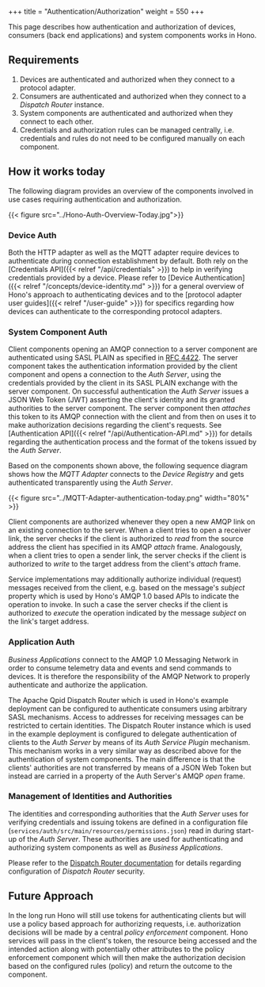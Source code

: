 +++
title = "Authentication/Authorization"
weight = 550
+++

This page describes how authentication and authorization of devices, consumers (back end applications) and system components works in Hono.
<!--more-->

## Requirements

1. Devices are authenticated and authorized when they connect to a protocol adapter.
1. Consumers are authenticated and authorized when they connect to a *Dispatch Router* instance.
1. System components are authenticated and authorized when they connect to each other.
1. Credentials and authorization rules can be managed centrally, i.e. credentials and rules do not need to be configured manually on each component.

## How it works today

The following diagram provides an overview of the components involved in use cases requiring authentication and authorization.

{{< figure src="../Hono-Auth-Overview-Today.jpg">}}

### Device Auth

Both the HTTP adapter as well as the MQTT adapter require devices to authenticate during connection establishment by default. Both rely on the [Credentials API]({{< relref "/api/credentials" >}}) to help in verifying credentials provided by a device. Please refer to [Device Authentication]({{< relref "/concepts/device-identity.md" >}}) for a general overview of Hono's approach to authenticating devices and to the [protocol adapter user guides]({{< relref "/user-guide" >}}) for specifics regarding how devices can authenticate to the corresponding protocol adapters.

### System Component Auth

Client components opening an AMQP connection to a server component are authenticated using SASL PLAIN as specified in [RFC 4422](https://tools.ietf.org/html/rfc4422). The server component takes the authentication information provided by the client component and opens a connection to the *Auth Server*, using the credentials provided by the client in its SASL PLAIN exchange with the server component. On successful authentication the *Auth Server* issues a JSON Web Token (JWT) asserting the client's identity and its granted authorities to the server component. The server component then *attaches* this token to its AMQP connection with the client and from then on uses it to make authorization decisions regarding the client's requests. See [Authentication API]({{< relref "/api/Authentication-API.md" >}}) for details regarding the authentication process and the format of the tokens issued by the *Auth Server*.

Based on the components shown above, the following sequence diagram shows how the *MQTT Adapter* connects to the *Device Registry* and gets authenticated transparently using the *Auth Server*.

{{< figure src="../MQTT-Adapter-authentication-today.png" width="80%" >}}

Client components are authorized whenever they open a new AMQP link on an existing connection to the server. When a client tries to open a receiver link, the server checks if the client is authorized to *read* from the source address the client has specified in its AMQP *attach* frame. Analogously, when a client tries to open a sender link, the server checks if the client is authorized to *write* to the target address from the client's *attach* frame.

Service implementations may additionally authorize individual (request) messages received from the client, e.g. based on the message's *subject* property which is used by Hono's AMQP 1.0 based APIs to indicate the operation to invoke. In such a case the server checks if the client is authorized to *execute* the operation indicated by the message *subject* on the link's target address.

### Application Auth

*Business Applications* connect to the AMQP 1.0 Messaging Network in order to consume telemetry data and events and send commands to devices. It is therefore the responsibility of the AMQP Network to properly authenticate and authorize the application.

The Apache Qpid Dispatch Router which is used in Hono's example deployment can be configured to authenticate consumers using arbitrary SASL mechanisms. Access to addresses for receiving messages can be restricted to certain identities. The Dispatch Router instance which is used in the example deployment is configured to delegate authentication of clients to the *Auth Server* by means of its *Auth Service Plugin* mechanism. This mechanism works in a very similar way as described above for the authentication of system components. The main difference is that the clients' authorities are not transferred by means of a JSON Web Token but instead are carried in a property of the Auth Server's AMQP *open* frame.

### Management of Identities and Authorities

The identities and corresponding authorities that the *Auth Server* uses for verifying credentials and issuing tokens are defined in a configuration file (`services/auth/src/main/resources/permissions.json`) read in during start-up of the *Auth Server*. These authorities are used for authenticating and authorizing system components as well as *Business Applications*.

Please refer to the [Dispatch Router documentation](http://qpid.apache.org/components/dispatch-router/index.html) for details regarding configuration of *Dispatch Router* security.

## Future Approach

In the long run Hono will still use tokens for authenticating clients but will use a policy based approach for authorizing requests, i.e. authorization decisions will be made by a central *policy enforcement* component. Hono services will pass in the client's token, the resource being accessed and the intended action along with potentially other attributes to the policy enforcement component which will then make the authorization decision based on the configured rules (policy) and return the outcome to the component.
